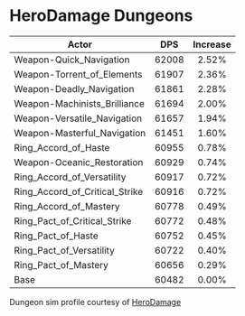 # HeroDamage Dungeons
| Actor | DPS | Increase |
|---|:---:|:---:|
|Weapon-Quick_Navigation|62008|2.52%|
|Weapon-Torrent_of_Elements|61907|2.36%|
|Weapon-Deadly_Navigation|61861|2.28%|
|Weapon-Machinists_Brilliance|61694|2.00%|
|Weapon-Versatile_Navigation|61657|1.94%|
|Weapon-Masterful_Navigation|61451|1.60%|
|Ring_Accord_of_Haste|60955|0.78%|
|Weapon-Oceanic_Restoration|60929|0.74%|
|Ring_Accord_of_Versatility|60917|0.72%|
|Ring_Accord_of_Critical_Strike|60916|0.72%|
|Ring_Accord_of_Mastery|60778|0.49%|
|Ring_Pact_of_Critical_Strike|60772|0.48%|
|Ring_Pact_of_Haste|60752|0.45%|
|Ring_Pact_of_Versatility|60722|0.40%|
|Ring_Pact_of_Mastery|60656|0.29%|
|Base|60482|0.00%|

 Dungeon sim profile courtesy of [HeroDamage](https://www.herodamage.com/)
